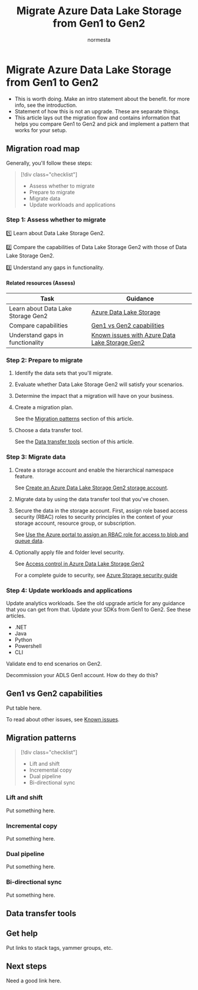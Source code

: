 ﻿---
title: Migrate Azure Data Lake Storage from Gen1 to Gen2
description: Migrate Azure Data Lake Storage from Gen1 to Gen2.
author: normesta
ms.topic: conceptual
ms.author: normesta
ms.date: 12/05/2019
ms.service: storage
ms.subservice: data-lake-storage-gen2
---

# Migrate Azure Data Lake Storage from Gen1 to Gen2

- This is worth doing. Make an intro statement about the benefit. for more info, see the introduction.
- Statement of how this is not an upgrade. These are separate things. 
- This article lays out the migration flow and contains information that helps you compare Gen1 to Gen2 and pick and implement a pattern that works for your setup.

## Migration road map

Generally, you'll follow these steps:

> [!div class="checklist"]
> * Assess whether to migrate
> * Prepare to migrate
> * Migrate data
> * Update workloads and applications

### Step 1: Assess whether to migrate

:one: Learn about Data Lake Storage Gen2. 

:two: Compare the capabilities of Data Lake Storage Gen2 with those of Data Lake Storage Gen2. 

:three: Understand any gaps in functionality. 

#### Related resources (Assess)

|Task|Guidance|
|---|--|
|Learn about Data Lake Storage Gen2 |[Azure Data Lake Storage](https://azure.microsoft.com/services/storage/data-lake-storage/)|
|Compare capabilities|[Gen1 vs Gen2 capabilities](#gen1-gen2-feature-comparison)|
|Understand gaps in functionality|[Known issues with Azure Data Lake Storage Gen2](data-lake-storage-known-issues.md)|

### Step 2: Prepare to migrate

1. Identify the data sets that you'll migrate.

2. Evaluate whether Data Lake Storage Gen2 will satisfy your scenarios.

3. Determine the impact that a migration will have on your business.

4. Create a migration plan. 

   See the [Migration patterns](#migration-patterns) section of this article.

5. Choose a data transfer tool.

   See the [Data transfer tools](#data-transfer-tools) section of this article.

### Step 3: Migrate data

1. Create a storage account and enable the hierarchical namespace feature. 

   See [Create an Azure Data Lake Storage Gen2 storage account](data-lake-storage-quickstart-create-account.md).

2. Migrate data by using the data transfer tool that you've chosen.

3. Secure the data in the storage account. First, assign role based access security (RBAC) roles to security principles in the context of your storage account, resource group, or subscription. 

   See [Use the Azure portal to assign an RBAC role for access to blob and queue data](../common/storage-auth-aad-rbac-portal.md).

4. Optionally apply file and folder level security.

   See [Access control in Azure Data Lake Storage Gen2](data-lake-storage-access-control.md)

   For a complete guide to security, see [Azure Storage security guide](../common/storage-security-guide.md)

### Step 4: Update workloads and applications

Update analytics workloads. See the old upgrade article for any guidance that you can get from that.
Update your SDKs from Gen1 to Gen2. See these articles.

- .NET
- Java
- Python
- Powershell
- CLI

Validate end to end scenarios on Gen2.

Decommission your ADLS Gen1 account. How do they do this?

<a id="gen1-gen2-feature-comparison" />

## Gen1 vs Gen2 capabilities

Put table here.

To read about other issues, see [Known issues](data-lake-storage-known-issues.md).

<a id="migration-patterns" />

## Migration patterns

> [!div class="checklist"]
> * Lift and shift
> * Incremental copy
> * Dual pipeline
> * Bi-directional sync

### Lift and shift

Put something here.

### Incremental copy

Put something here.

### Dual pipeline

Put something here.

### Bi-directional sync

Put something here.

<a id="data-transfer-tools" />

## Data transfer tools

## Get help

Put links to stack tags, yammer groups, etc.

## Next steps

Need a good link here.

